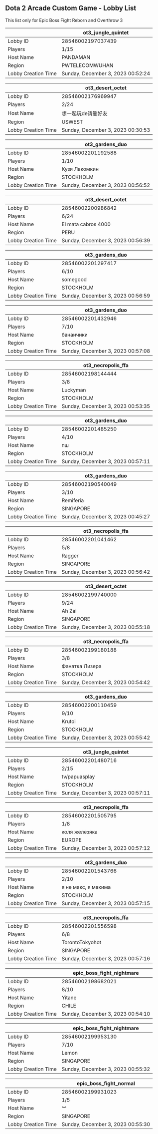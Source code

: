 ## Dota 2 Arcade Custom Game - Lobby List

This list only for Epic Boss Fight Reborn and Overthrow 3

|  | ot3_jungle_quintet |
| ------ | ------ |
| Lobby ID | 28546002197037439 |
| Players | 1/15 |
| Host Name | PANDAMAN |
| Region | PWTELECOMWUHAN |
| Lobby Creation Time | Sunday, December 3, 2023 00:52:24 |


|  | ot3_desert_octet |
| ------ | ------ |
| Lobby ID | 28546002176969947 |
| Players | 2/24 |
| Host Name | 想一起玩de请删好友 |
| Region | USWEST |
| Lobby Creation Time | Sunday, December 3, 2023 00:30:53 |


|  | ot3_gardens_duo |
| ------ | ------ |
| Lobby ID | 28546002201192588 |
| Players | 1/10 |
| Host Name | Кузя Лакомкин |
| Region | STOCKHOLM |
| Lobby Creation Time | Sunday, December 3, 2023 00:56:52 |


|  | ot3_desert_octet |
| ------ | ------ |
| Lobby ID | 28546002200986842 |
| Players | 6/24 |
| Host Name | El mata cabros 4000 |
| Region | PERU |
| Lobby Creation Time | Sunday, December 3, 2023 00:56:39 |


|  | ot3_gardens_duo |
| ------ | ------ |
| Lobby ID | 28546002201297417 |
| Players | 6/10 |
| Host Name | somegood |
| Region | STOCKHOLM |
| Lobby Creation Time | Sunday, December 3, 2023 00:56:59 |


|  | ot3_gardens_duo |
| ------ | ------ |
| Lobby ID | 28546002201432946 |
| Players | 7/10 |
| Host Name | бананчики |
| Region | STOCKHOLM |
| Lobby Creation Time | Sunday, December 3, 2023 00:57:08 |


|  | ot3_necropolis_ffa |
| ------ | ------ |
| Lobby ID | 28546002198144444 |
| Players | 3/8 |
| Host Name | Luckyman |
| Region | STOCKHOLM |
| Lobby Creation Time | Sunday, December 3, 2023 00:53:35 |


|  | ot3_gardens_duo |
| ------ | ------ |
| Lobby ID | 28546002201485250 |
| Players | 4/10 |
| Host Name | пш |
| Region | STOCKHOLM |
| Lobby Creation Time | Sunday, December 3, 2023 00:57:11 |


|  | ot3_gardens_duo |
| ------ | ------ |
| Lobby ID | 28546002190540049 |
| Players | 3/10 |
| Host Name | Remiferia |
| Region | SINGAPORE |
| Lobby Creation Time | Sunday, December 3, 2023 00:45:27 |


|  | ot3_necropolis_ffa |
| ------ | ------ |
| Lobby ID | 28546002201041462 |
| Players | 5/8 |
| Host Name | Ragger |
| Region | SINGAPORE |
| Lobby Creation Time | Sunday, December 3, 2023 00:56:42 |


|  | ot3_desert_octet |
| ------ | ------ |
| Lobby ID | 28546002199740000 |
| Players | 9/24 |
| Host Name | Ah Zai |
| Region | SINGAPORE |
| Lobby Creation Time | Sunday, December 3, 2023 00:55:18 |


|  | ot3_necropolis_ffa |
| ------ | ------ |
| Lobby ID | 28546002199180188 |
| Players | 3/8 |
| Host Name | Фанатка Лизера |
| Region | STOCKHOLM |
| Lobby Creation Time | Sunday, December 3, 2023 00:54:42 |


|  | ot3_gardens_duo |
| ------ | ------ |
| Lobby ID | 28546002200110459 |
| Players | 9/10 |
| Host Name | Krutoi |
| Region | STOCKHOLM |
| Lobby Creation Time | Sunday, December 3, 2023 00:55:42 |


|  | ot3_jungle_quintet |
| ------ | ------ |
| Lobby ID | 28546002201480716 |
| Players | 2/15 |
| Host Name | tv/papuasplay |
| Region | STOCKHOLM |
| Lobby Creation Time | Sunday, December 3, 2023 00:57:11 |


|  | ot3_necropolis_ffa |
| ------ | ------ |
| Lobby ID | 28546002201505795 |
| Players | 1/8 |
| Host Name | коля железяка |
| Region | EUROPE |
| Lobby Creation Time | Sunday, December 3, 2023 00:57:12 |


|  | ot3_gardens_duo |
| ------ | ------ |
| Lobby ID | 28546002201543766 |
| Players | 2/10 |
| Host Name | я не макс, я макима |
| Region | STOCKHOLM |
| Lobby Creation Time | Sunday, December 3, 2023 00:57:15 |


|  | ot3_necropolis_ffa |
| ------ | ------ |
| Lobby ID | 28546002201556598 |
| Players | 6/8 |
| Host Name | TorontoTokyohot |
| Region | SINGAPORE |
| Lobby Creation Time | Sunday, December 3, 2023 00:57:16 |


|  | epic_boss_fight_nightmare |
| ------ | ------ |
| Lobby ID | 28546002198682021 |
| Players | 8/10 |
| Host Name | Yitane |
| Region | CHILE |
| Lobby Creation Time | Sunday, December 3, 2023 00:54:10 |


|  | epic_boss_fight_nightmare |
| ------ | ------ |
| Lobby ID | 28546002199953130 |
| Players | 7/10 |
| Host Name | Lemon |
| Region | SINGAPORE |
| Lobby Creation Time | Sunday, December 3, 2023 00:55:32 |


|  | epic_boss_fight_normal |
| ------ | ------ |
| Lobby ID | 28546002199931023 |
| Players | 1/5 |
| Host Name | ^^ |
| Region | SINGAPORE |
| Lobby Creation Time | Sunday, December 3, 2023 00:55:30 |


